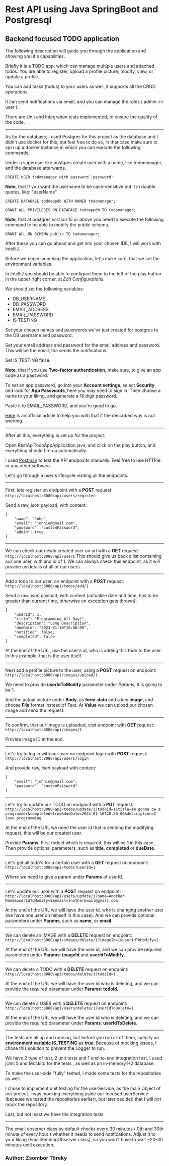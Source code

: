 # Rest API using Java SpringBoot and Postgresql

## Backend focused TODO application

The following description will guide you through the application and showing you it's capabilities.

Briefly it is a TODO app, which can manage multiple users and attached todos. You are able to register, upload a profile picture, modify, view, or update a profile.

You can add tasks (todos) to your users as well, it supports all the CRUD operations.

It can send notifications via email, and you can manage the roles ( admin <-> user ).

There are Unit and Integration tests implemented, to ensure the quality of the code.

---
As for the database, I used Postgres for this project as the database and I didn't use docker for this, but feel free to do so,
in that case make sure to spin up a docker instance in which you can execute the following commands.

Under a superuser like postgres create user with a name, like todomanager, and the database afterwards.

`CREATE USER todomanager with password 'password'`

**Note**, that If you want the username to be case-sensitive put it in double quotes, like: "userName"

`CREATE DATABASE todoappdb WITH OWNER todomanager;`

`GRANT ALL PRIVILEGES ON DATABASE todoappdb TO todomanager;`

**Note**, that at postgres *version 15 or above* you need to execute the following command to be able to modify the public schema.

`GRANT ALL ON SCHEMA public TO todomanager;`

After these you can go ahead and get into your chosen IDE, I will work with IntelliJ.

Before we begin launching the application, let's make sure, that we set the environment variables.

In IntelliJ you should be able to configure them to the left of the play button in the upper right corner, at *Edit Configurations*.

We should set the following variables:

- DB_USERNAME
- DB_PASSWORD
- EMAIL_ADDRESS
- EMAIL_PASSWORD
- IS TESTING

Set your chosen names and passwords we've just created for postgres to the DB username and password.

Set your email address and password for the email address and password. This will be the email, tha sends the notifications.

Set IS_TESTING false.

**Note**, that if you use **Two-factor authentication**, make sure, to give an app code as a password.

To set an app password, go into your **Account settings**, select **Security**, and  look for **App Passwords**, here you may need to sign in.
Then choose a name to your liking, and generate a 16 digit password. 

Paste it to EMAIL_PASSWORD, and you're good to go.

[Here](https://support.google.com/accounts/answer/185833?hl=en) is an official article to help you with that if the described way is not working.

---

After all this, everything is set up for the project.

Open RestApiTodoAppApplication.java, and click on the play button, and everything should fire up automatically.

I used [Postman](https://www.postman.com/downloads/) to test the API endpoints manually. 
Feel free to use HTTPie or any other software.

Let's go through a user's lifecycle visiting all the endpoints.

---

First, lets register on endpoint with a **POST** request: `http://localhost:8080/api/users/register`.

Send a raw, _json_ payload, with content: 
```
{
    "name": "John",
    "email": "johnie@gmail.com",
    "password": "customPassword",
    "admin": true
}
```

---

We can check our newly created user on url with a **GET** request: `http://localhost:8080/api/users`
This should give us back a list containing our one user, with and id of 1.
We can always check this endpoint, as it will provide us details of all of our users.

---

Add a todo to our user, on endpoint with a **POST** request: `http://localhost:8080/api/todos/add/1`

Send a raw, _json_ payload, with content (actualize date and time, has to be greater than current time, otherwise en exception gets thrown): 
```
{
    "userId": 1,
    "title": "Programming All Day!",
    "description": "Long Description",
    "dueDate": "2023-01-10T10:00:00",
    "notified": false,
    "completed": false
}
```

At the end of the URL, use the user's id, who is adding this todo to the user. In this example, that is the user itself.

---

Next add a profile picture to the user, using a **POST** request on endpoint: `http://localhost:8080/api/images/upload/1`

We need to provide **userIdToModify** parameter under _Params_, it is going to be 1.

And the actual picture under **Body**, as **form-data** add a key **image**, and choose **File** format instead of Text. At **Value** we can upload our chosen image and send the request.

---

To confirm, that our image is uploaded, visit endpoint with **GET** request: `http://localhost:8080/api/images/1`

Provide image ID at the end.

---

Let's try to log in with our user on endpoint login with **POST** request: `http://localhost:8080/api/users/login`

And provide raw, _json_ payload with content:
```
{
    "email": "johnie@gmail.com",
    "password": "customPassword"
}
```

---

Let's try to update our TODO on endpoint with a **PUT** request: `http://localhost:8080/api/todos/update/1?todoId=1&title=Im gonna be a programmer&completed=true&dueDate=2023-01-10T20:50:00&description=I love programming`

At the end of the URL we need the user id that is sending the modifying request, this  will be our created user.

Provide **Params**. First todoid which is required, this will be 1 in this case. Then provide optional parameters, such as **title**, **completed** or **dueDate**.

---

Let's get all todo's for a certain user with a **GET** request on endpoint: `http://localhost:8080/api/todos?userId=1`

Where we need to give a param under **Params** of userId.

---

Let's update our user with a **POST** request on endpoint: `http://localhost:8080/api/users/update/1?name=Another Name&userIdToModify=2&email=anotheremail@gmail.com`

At the end of the URL we will have the user id, who is changing another user (we have one user on himself in this case).
And we can provide optional parameters under **Params**, such as **name**, or **email**.

---

We can delete an IMAGE with a **DELETE** request on endpoint: `http://localhost:8080/api/images/delete/1?imageId=1&userIdToModify=1`

At the end of the URL we will have the user id, and we can provide required parameters under **Params**: **imageId** and **userIdToModify**.

---

We can delete a TODO with a **DELETE** request on endpoint: `http://localhost:8080/api/todos/delete/1?todoId=1`

At the end of the URL we will have the user id who is deleting, and we can provide the required parameter under **Params**: **todoId**.

---

We can delete a USER with a **DELETE** request on endpoint: `http://localhost:8080/api/users/delete/1?userIdToDelete=1`

At the end of the URL we will have the user id who is deleting, and we can provide the required parameter under **Params**: **userIdToDelete**.

---

The tests are all up and running, but before you run all of them, specify an **environment variable** **IS_TESTING** as **true**.
Because of mocking issues, I chose this solution to prevent the Logger to run.

We have 2 type of test, 2 unit tests and 1 end-to-end integration test. I used jUnit 5 and Mockito for the tests ,
as well as an in-memory H2 database.

To make the user-side "fully" tested, I made some tests for the repositories as well.

I chose to implement unit testing for the userService, as the main Object of our project. 
I was mocking everything aside our focused userService (because we tested the repositories earlier), 
but later decided that I will not mock the repository.

Last, but not least we have the integration tests.

---

The email observer class by default checks every 30 minutes ( 0th and 30th minute of every hour ) whether it needs to send notifications.
Adjust it to your liking (EmailSendingObserver class), so you won't have to wait ~20-30 minutes until execution.

### Author: Zsombor Töreky
